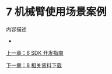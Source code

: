# 7 机械臂使用场景案例

内容描述
* []()

[上一章：6 SDK 开发指南](../6-SDKDevelopment/6-SDKDevelopment.md)

[下一章：8 相关资料下载](../8-FilesDownload/8-FilesDownload.md) 